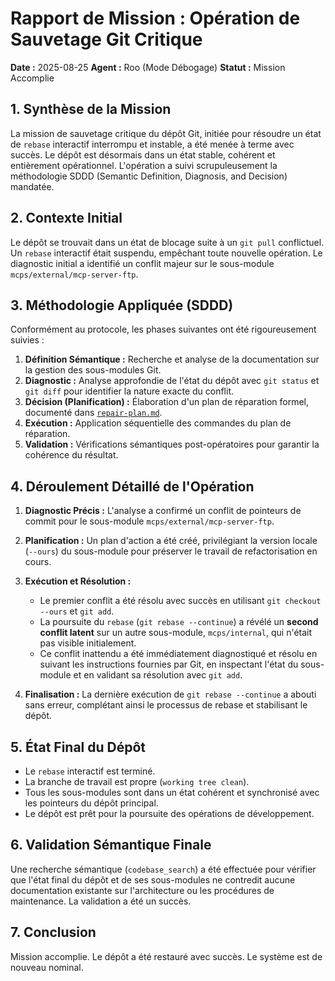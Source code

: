 # Rapport de Mission : Opération de Sauvetage Git Critique

**Date :** 2025-08-25
**Agent :** Roo (Mode Débogage)
**Statut :** Mission Accomplie

## 1. Synthèse de la Mission

La mission de sauvetage critique du dépôt Git, initiée pour résoudre un état de `rebase` interactif interrompu et instable, a été menée à terme avec succès. Le dépôt est désormais dans un état stable, cohérent et entièrement opérationnel. L'opération a suivi scrupuleusement la méthodologie SDDD (Semantic Definition, Diagnosis, and Decision) mandatée.

## 2. Contexte Initial

Le dépôt se trouvait dans un état de blocage suite à un `git pull` conflictuel. Un `rebase` interactif était suspendu, empêchant toute nouvelle opération. Le diagnostic initial a identifié un conflit majeur sur le sous-module `mcps/external/mcp-server-ftp`.

## 3. Méthodologie Appliquée (SDDD)

Conformément au protocole, les phases suivantes ont été rigoureusement suivies :
1.  **Définition Sémantique :** Recherche et analyse de la documentation sur la gestion des sous-modules Git.
2.  **Diagnostic :** Analyse approfondie de l'état du dépôt avec `git status` et `git diff` pour identifier la nature exacte du conflit.
3.  **Décision (Planification) :** Élaboration d'un plan de réparation formel, documenté dans [`repair-plan.md`](repair-plan.md).
4.  **Exécution :** Application séquentielle des commandes du plan de réparation.
5.  **Validation :** Vérifications sémantiques post-opératoires pour garantir la cohérence du résultat.

## 4. Déroulement Détaillé de l'Opération

1.  **Diagnostic Précis :** L'analyse a confirmé un conflit de pointeurs de commit pour le sous-module `mcps/external/mcp-server-ftp`.

2.  **Planification :** Un plan d'action a été créé, privilégiant la version locale (`--ours`) du sous-module pour préserver le travail de refactorisation en cours.

3.  **Exécution et Résolution :**
    *   Le premier conflit a été résolu avec succès en utilisant `git checkout --ours` et `git add`.
    *   La poursuite du `rebase` (`git rebase --continue`) a révélé un **second conflit latent** sur un autre sous-module, `mcps/internal`, qui n'était pas visible initialement.
    *   Ce conflit inattendu a été immédiatement diagnostiqué et résolu en suivant les instructions fournies par Git, en inspectant l'état du sous-module et en validant sa résolution avec `git add`.

4.  **Finalisation :** La dernière exécution de `git rebase --continue` a abouti sans erreur, complétant ainsi le processus de rebase et stabilisant le dépôt.

## 5. État Final du Dépôt

- Le `rebase` interactif est terminé.
- La branche de travail est propre (`working tree clean`).
- Tous les sous-modules sont dans un état cohérent et synchronisé avec les pointeurs du dépôt principal.
- Le dépôt est prêt pour la poursuite des opérations de développement.

## 6. Validation Sémantique Finale

Une recherche sémantique (`codebase_search`) a été effectuée pour vérifier que l'état final du dépôt et de ses sous-modules ne contredit aucune documentation existante sur l'architecture ou les procédures de maintenance. La validation a été un succès.

## 7. Conclusion

Mission accomplie. Le dépôt a été restauré avec succès. Le système est de nouveau nominal.